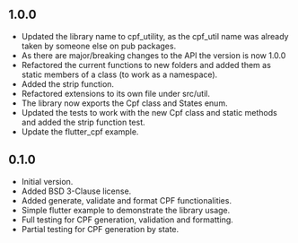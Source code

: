 ## 1.0.0
- Updated the library name to cpf_utility, as the cpf_util name was already taken by someone else on pub packages.
- As there are major/breaking changes to the API the version is now 1.0.0
- Refactored the current functions to new folders and added them as static members of a class (to work as a namespace).
- Added the strip function.
- Refactored extensions to its own file under src/util.
- The library now exports the Cpf class and States enum.
- Updated the tests to work with the new Cpf class and static methods and added the strip function test.
- Update the flutter_cpf example.

## 0.1.0
- Initial version.
- Added BSD 3-Clause license.
- Added generate, validate and format CPF functionalities.
- Simple flutter example to demonstrate the library usage.
- Full testing for CPF generation, validation and formatting.
- Partial testing for CPF generation by state.